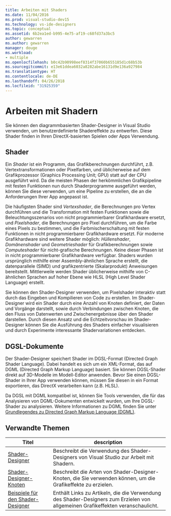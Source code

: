 ```yaml
---
title: Arbeiten mit Shaders
ms.date: 11/04/2016
ms.prod: visual-studio-dev15
ms.technology: vs-ide-designers
ms.topic: conceptual
ms.assetid: 6b2ea1ed-b995-4e75-af19-c68fd37a3bc5
author: gewarren
ms.author: gewarren
manager: douge
ms.workload:
- multiple
ms.openlocfilehash: b0c42b90998eef8314f37060b655185d1c68b53b
ms.sourcegitcommit: e13e61ddea6032a8282abe16131d9e136a927984
ms.translationtype: HT
ms.contentlocale: de-DE
ms.lasthandoff: 04/26/2018
ms.locfileid: "31925359"
---
```

# <a name="work-with-shaders"></a>Arbeiten mit Shadern

Sie können den diagrammbasierten Shader-Designer in Visual Studio verwenden, um benutzerdefinierte Shadereffekte zu entwerfen. Diese Shader finden in Ihren DirectX-basierten Spielen oder Apps Verwendung.

## <a name="shaders"></a>Shader

Ein *Shader* ist ein Programm, das Grafikberechnungen durchführt, z.B. Vertextransformationen oder Pixelfarben, und üblicherweise auf dem Grafikprozessor (Graphics Processing Unit; GPU) statt auf der CPU ausgeführt wird. Da die meisten Phasen der herkömmlichen Grafikpipeline mit festen Funktionen nun durch Shaderprogramme ausgeführt werden, können Sie diese verwenden, um eine Pipeline zu erstellen, die an die Anforderungen Ihrer App angepasst ist.

Die häufigsten Shader sind *Vertexshader*, die Berechnungen pro Vertex durchführen und die Transformation mit festen Funktionen sowie die Beleuchtungsszenarios von nicht programmierbarer Grafikhardware ersetzt, und *Pixelshader*, die Berechnungen pro Pixel durchführen, um die Farbe eines Pixels zu bestimmen, und die Farbmischerschaltung mit festen Funktionen in nicht programmierbarer Grafikhardware ersetzt. Für moderne Grafikhardware sind weitere Shader möglich: *Hüllenshader*, *Domänenshader* und *Geometrieshader* für Grafikberechnungen sowie *Computeshader* für nicht-grafische Berechnungen. Keine dieser Phasen ist in nicht programmierbarer Grafikhardware verfügbar. Shaders wurden ursprünglich mithilfe einer Assembly-ähnlichen Sprache erstellt, die datenparallele (SIMD) und grafikzentrierte (Skalarprodukt) Anweisungen bereitstellt. Mittlerweile werden Shader üblicherweise mithilfe von C-ähnlichen Sprachen auf hoher Ebene wie HLSL (High Level Shader Language) erstellt.

Sie können den Shader-Designer verwenden, um Pixelshader interaktiv statt durch das Eingeben und Kompilieren von Code zu erstellen. Im Shader-Designer wird ein Shader durch eine Anzahl von Knoten definiert, der Daten und Vorgänge darstellt, sowie durch Verbindungen zwischen Knoten, die den Fluss von Datenwerten und Zwischenergebnisse über den Shader darstellen. Durch diesen Ansatz und die Echtzeitvorschau im Shader-Designer können Sie die Ausführung des Shaders einfacher visualisieren und durch Experimente interessante Shadervariationen entdecken.

## <a name="dgsl-documents"></a>DGSL-Dokumente

Der Shader-Designer speichert Shader im DGSL-Format (Directed Graph Shader Language). Dabei handelt es sich um ein XML-Format, das auf DGML (Directed Graph Markup Language) basiert. Sie können DGSL-Shader direkt auf 3D-Modelle im Modell-Editor anwenden. Bevor Sie einen DGSL-Shader in Ihrer App verwenden können, müssen Sie diesen in ein Format exportieren, das DirectX verarbeiten kann (z.B. HLSL).

Da DGSL mit DGML kompatibel ist, können Sie Tools verwenden, die für das Analysieren von DGML-Dokumenten entwickelt wurden, um Ihre DGSL-Shader zu analysieren. Weitere Informationen zu DGML finden Sie unter [Grundlegendes zu Directed Graph Markup Language (DGML)](http://msdn.microsoft.com/library/ee842619.aspx).

## <a name="related-topics"></a>Verwandte Themen

|Titel|description|
|-----------|-----------------|
|[Shader-Designer](../designers/shader-designer.md)|Beschreibt die Verwendung des Shader-Designers von Visual Studio zur Arbeit mit Shadern.|
|[Shader-Designer-Knoten](../designers/shader-designer-nodes.md)|Beschreibt die Arten von Shader-Designer-Knoten, die Sie verwenden können, um die Grafikeffekte zu erzielen.|
|[Beispiele für den Shader-Designer](../designers/shader-designer-examples.md)|Enthält Links zu Artikeln, die die Verwendung des Shader-Designers zum Erzielen von allgemeinen Grafikeffekten veranschaulicht.|